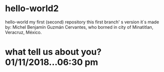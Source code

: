 # hello-world2
hello-world my first (second) repository
this first branch' s version it´s made by: Michel Benjamín Guzmán Cervantes, who borned in city of Minatitlan, Veracruz, México.
# what tell us about you? 01/11/2018...06:30 pm
